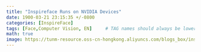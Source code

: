 ```yaml
---
title: "Inspireface Runs on NVIDIA Devices"
date: 1900-03-21 23:15:35 +/-0800
categories: [InspireFace]
tags: [Face,Computer Vision, EN]     # TAG names should always be lowercase
math: true
image: https://tunm-resource.oss-cn-hongkong.aliyuncs.com/blogs_box/inspireface-banner.jpg
---
```

